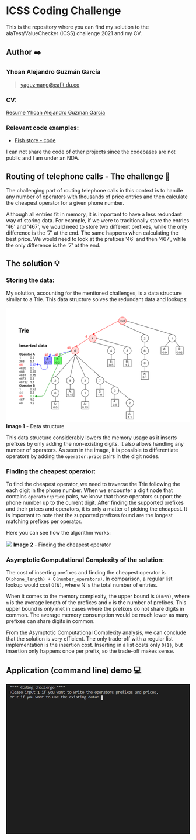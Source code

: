 # ICSS Coding Challenge
This is the repository where you can find my solution to the alaTest/ValueChecker (ICSS) challenge 2021 and my CV.

## Author :black_nib:
### Yhoan Alejandro Guzmán García
> yaguzmang@eafit.du.co
### CV:
[Resume Yhoan Alejandro Guzman Garcia](CV/Resume_Yhoan_Alejandro_Guzman_Garcia.pdf)
### Relevant code examples:
- [Fish store - code](https://github.com/jsperezsalazar2001/AquaLife)

I can not share the code of other projects since the codebases are not public and I am under an NDA.

## Routing of telephone calls - The challenge :memo:
The challenging part of routing telephone calls in this context is to handle any number of operators with thousands of price entries and then calculate the cheapest operator for a given phone number. 

Although all entries fit in memory, it is important to have a less redundant way of storing data. For example, if we were to traditionally store the entries '46' and '467', we would need to store two different prefixes, while the only difference is the '7' at the end. The same happens when calculating the best price. We would need to look at the prefixes '46' and then '467', while the only difference is the '7' at the end.

## The solution :bulb:
### Storing the data:
My solution, accounting for the mentioned challenges, is a data structure similar to a Trie. This data structure solves the redundant data and lookups:

![](Images/data_structure.png)
**Image 1** - Data structure

This data structure considerably lowers the memory usage as it inserts prefixes by only adding the non-existing digits. It also allows handling any number of operators. As seen in the image, it is possible to differentiate operators by adding the `operator:price` pairs in the digit nodes.
### Finding the cheapest operator:
To find the cheapest operator, we need to traverse the Trie following the each digit in the phone number. When we encounter a digit node that contains `operator:price` pairs, we know that those operators support the phone number up to the current digit. After finding the supported prefixes and their prices and operators, it is only a matter of picking the cheapest. It is important to note that the supported prefixes found are the longest matching prefixes per operator.

Here you can see how the algorithm works:

![](Images/find_cheapest.gif)
**Image 2** - Finding the cheapest operator
### Asymptotic Computational Complexity of the solution:
The cost of inserting prefixes and finding the cheapest operator is `O(phone_length) + O(number_operators)`. In comparison, a regular list lookup would cost `O(N)`, where N is the total number of entries.

When it comes to the memory complexity, the upper bound is `O(m*n)`, where `m` is the average length of the prefixes and `n` is the number of prefixes. This upper bound is only met in cases where the prefixes do not share digits in common. The average memory consumption would be much lower as many prefixes can share digits in common.

From the Asymptotic Computational Complexity analysis, we can conclude that the solution is very efficient. The only trade-off with a regular list implementation is the insertion cost. Inserting in a list costs only `O(1)`, but insertion only happens once per prefix, so the trade-off makes sense. 

## Application (command line) demo :computer:
![](Images/demo.gif)